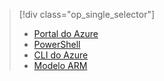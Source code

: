 > [!div class="op_single_selector"]
> * [Portal do Azure](../articles/virtual-network/virtual-networks-create-vnet-arm-pportal.md)
> * [PowerShell](../articles/virtual-network/virtual-networks-create-vnet-arm-ps.md)
> * [CLI do Azure](../articles/virtual-network/virtual-networks-create-vnet-arm-cli.md)
> * [Modelo ARM](../articles/virtual-network/virtual-networks-create-vnet-arm-template-click.md)
> 
> 



<!--HONumber=Nov16_HO2-->


